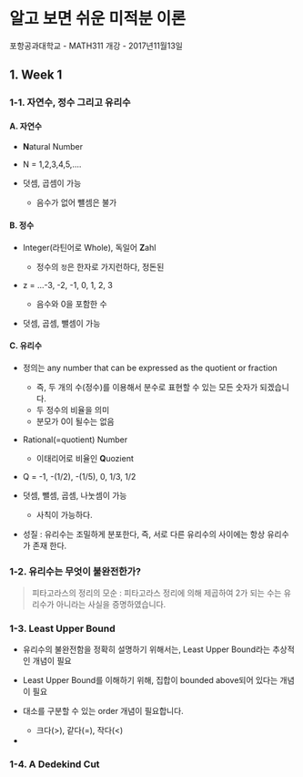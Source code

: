 
# 알고 보면 쉬운 미적분 이론

포항공과대학교 -  MATH311
개강 - 2017년11월13일

## 1. Week 1 

### 1-1. 자연수, 정수 그리고 유리수

#### A. 자연수 

- **N**atural Number

- N = 1,2,3,4,5,....

- 덧셈, 곱셈이 가능 
    - 음수가 없어 뺼셈은 불가 

#### B. 정수 

- Integer(라틴어로 Whole), 독일어 **Z**ahl
    - 정수의 `정`은 한자로 가지런하다, 정돈된
    
- z = ...-3, -2, -1, 0, 1, 2, 3
    - 음수와 0을 포함한 수 

- 덧셈, 곱셈, 뺄셈이 가능 

#### C. 유리수 

- 정의는 any number that can be expressed as the quotient or fraction
    - 즉, 두 개의 수(정수)를 이용해서 분수로 표현할 수 있는 모든 숫자가 되겠습니다.
    - 두 정수의 비율을 의미 
    - 분모가 0이 될수는 없음
    

- Rational(=quotient) Number
    - 이태리어로 비율인 **Q**uozient

    
- Q = -1, -(1/2), -(1/5), 0, 1/3, 1/2


- 덧셈, 뺄셈, 곱셈, 나눗셈이 가능 
    - 사칙이 가능하다. 

- 성질 : 유리수는 조밀하게 분포한다, 즉, 서로 다른 유리수의 사이에는 항상 유리수가 존재 한다. 


### 1-2. 유리수는 무엇이 불완전한가?


> 피타고라스의 정리의 모순 : 피타고라스 정리에 의해 제곱하여 2가 되는 수는 유리수가 아니라는 사실을 증명하였습니다.

### 1-3. Least Upper Bound

- 유리수의 불완전함을 정확히 설명하기 위해서는, Least Upper Bound라는 추상적인 개념이 필요

- Least Upper Bound를 이해하기 위해, 집합이 bounded above되어 있다는 개념이 필요

- 대소를 구분할 수 있는 order 개념이 필요합니다.
    - 크다(>), 같다(=), 작다(<)
    
-  


### 1-4. A Dedekind Cut
